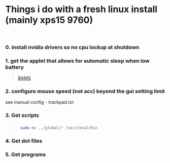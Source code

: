 # Things i do with a fresh linux install (mainly xps15 9760)


<br/>


### 0. install nvidia drivers so no cpu lockup at shutdown

### 1. get the applet that allows for automatic sleep when low battery
>  [BAMS](https://cinnamon-spices.linuxmint.com/applets/view/255)      

### 2. configure mouse speed (not acc) beyond the gui setting limit
see manual  config - trackpad.txt



### 3. Get scripts
###
>   ```sh
>    sudo mv ../global/* /usr/local/bin
>   ```

### 4. Get dot files

### 5. Get programs
